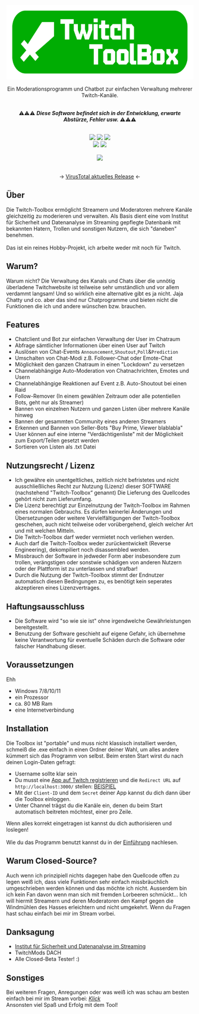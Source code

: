 
<div align=center style="text-align: center">
  <p align="center">
  <img src="https://github.com/TehFl0w/Twitch-Toolbox/blob/main/title.png?raw=true" height="200p">  
  </p>
Ein Moderationsprogramm und Chatbot zur einfachen Verwaltung mehrerer Twitch-Kanäle.
</div>

<br>
<div align=center>
  
⚠⚠⚠ _**Diese Software befindet sich in der Entwicklung, erwarte Abstürze, Fehler usw.**_ ⚠⚠⚠
  <br>
  <br>
  
<img src="https://img.shields.io/badge/Windows%20x64-grey?logo=windows&labelColor=%23323232&color=%23424242" style="max-height: 300px;">  
<img src="https://img.shields.io/badge/.NET%206.0-grey?logo=.net&labelColor=%23323232&color=%23424242" style="max-height: 300px;">  
<img src="https://img.shields.io/badge/cSharp-grey?logo=sharp&labelColor=%23323232&color=%23424242" style="max-height: 300px;"> 
<br> 
<img src="https://img.shields.io/github/downloads/TehFl0w/Twitch-Toolbox/total?labelColor=%23323232&color=%2300CC00" style="max-height: 300px;"> 
<img src="https://img.shields.io/github/downloads/TehFl0w/Twitch-Toolbox/latest/total?labelColor=%23323232&color=%2300CC00" style="max-height: 300px;"> 
<br>
<br>  
<a href="https://www.twitch.tv/tehfl0w"><img src="https://img.shields.io/twitch/status/tehfl0w?logo=twitch&label=Twitch-Stream%3A&labelColor=%23323232&color=%23424242" style="max-height: 300px;"></a>
<br>
<br>
  
-> [VirusTotal aktuelles Release](https://www.virustotal.com/gui/file/8a5579c555322b1a9a625a48ab05dd0911cce70d4b1307caf827c73933e31f95) <-
</div>

## Über
Die Twitch-Toolbox ermöglicht Streamern und Moderatoren mehrere Kanäle gleichzeitig zu moderieren und verwalten.
Als Basis dient eine vom Institut für Sicherheit und Datenanalyse im Streaming gepflegte Datenbank mit bekannten Hatern, Trollen und sonstigen Nutzern, die sich "daneben" benehmen.
<br><br>
Das ist ein reines Hobby-Projekt, ich arbeite weder mit noch für Twitch.

## Warum?
Warum nicht? Die Verwaltung des Kanals und Chats über die unnötig überladene Twitchwebsite ist teilweise sehr umständlich und vor allem verdammt langsam!
Und so wirklich eine alternative gibt es ja nicht. Jaja Chatty und co. aber das sind nur Chatprogramme und bieten nicht die Funktionen die ich und andere wünschen bzw. brauchen.

## Features
* Chatclient und Bot zur einfachen Verwaltung der User im Chatraum
* Abfrage sämtlicher Informationen über einen User auf Twitch
* Auslösen von Chat-Events `Announcement`,`Shoutout`,`Poll`&`Prediction`
* Umschalten von Chat-Modi z.B. Follower-Chat oder Emote-Chat
* Möglichkeit den ganzen Chatraum in einen "Lockdown" zu versetzen
* Channelabhängige Auto-Moderation von Chatnachrichten, Emotes und Usern
* Channelabhängige Reaktionen auf Event z.B. Auto-Shoutout bei einen Raid
* Follow-Remover (In einem gewählen Zeitraum oder alle potentiellen Bots, geht nur als Streamer)
* Bannen von einzelnen Nutzern und ganzen Listen über mehrere Kanäle hinweg
* Bannen der gesammten Community eines anderen Streamers
* Erkennen und Bannen von Seller-Bots "Buy Prime, Viewer blablabla"
* User können auf eine interne "Verdächtigenliste" mit der Möglichkeit zum Export/Teilen gesetzt werden
* Sortieren von Listen als .txt Datei

## Nutzungsrecht / Lizenz
* Ich gewähre ein unentgeltliches, zeitlich nicht befristetes und nicht ausschließliches Recht zur Nutzung (Lizenz) dieser SOFTWARE (nachstehend "Twitch-Toolbox“ genannt) Die Lieferung des Quellcodes gehört nicht zum Lieferumfang.
* Die Lizenz berechtigt zur Einzelnutzung der Twitch-Toolbox im Rahmen eines normalen Gebrauchs. Es dürfen keinerlei Änderungen und Übersetzungen oder weitere Vervielfältigungen der Twitch-Toolbox geschehen, auch nicht teilweise oder vorübergehend, gleich welcher Art und mit welchen Mitteln.
* Die Twitch-Toolbox darf weder vermietet noch verliehen werden.
* Auch darf die Twitch-Toolbox weder zurückentwickelt (Reverse Engineering), dekompiliert noch disassembled werden.
* Missbrauch der Software in jedweder Form aber insbesondere zum trollen, verängstigen oder sonstwie schädigen von anderen Nutzern oder der Plattform ist zu unterlassen und strafbar!
* Durch die Nutzung der Twitch-Toolbox stimmt der Endnutzer automatisch diesen Bedingungen zu, es benötigt kein seperates akzeptieren eines Lizenzvertrages.

## Haftungsausschluss
* Die Software wird "so wie sie ist" ohne irgendwelche Gewährleistungen bereitgestellt.
* Benutzung der Software geschieht auf eigene Gefahr, ich übernehme keine Verantwortung für eventuelle Schäden durch die Software oder falscher Handhabung dieser.

## Voraussetzungen
Ehh 
* Windows 7/8/10/11
* ein Prozessor
* ca. 80 MB Ram
* eine Internetverbindung

## Installation
Die Toolbox ist "portable" und muss nicht klassisch installiert werden, schmeiß die .exe einfach in einen Ordner deiner Wahl, um alles andere kümmert sich das Programm von selbst.
Beim ersten Start wirst du nach deinen Login-Daten gefragt:
* Username sollte klar sein
* Du musst eine [App auf Twitch registrieren](https://dev.twitch.tv/docs/authentication/register-app/) und die `Redirect URL` auf `http://localhost:3000/` stellen: [BEISPIEL](https://github.com/TehFl0w/Twitch-Toolbox/blob/main/images/twitchapp.png)
* Mit der `Client-ID` und dem `Secret` deiner App kannst du dich dann über die Toolbox einloggen.
* Unter Channel trägst du die Kanäle ein, denen du beim Start automatisch beitreten möchtest, einer pro Zeile. 

Wenn alles korrekt eingetragen ist kannst du dich authorisieren und loslegen!<br><br>
Wie du das Programm benutzt kannst du in der [Einführung](https://github.com/TehFl0w/Twitch-Toolbox/blob/main/docs/quickstart.md) nachlesen.

## Warum Closed-Source?
Auch wenn ich prinzipiell nichts dagegen habe den Quellcode offen zu legen weiß ich, dass viele Funktionen sehr einfach missbräuchlich umgeschrieben werden können und das möchte ich nicht. Ausserdem bin ich kein Fan davon wenn man sich mit fremden Lorbeeren schmückt... Ich will hiermit Streamern und deren Moderatoren den Kampf gegen die Windmühlen des Hasses erleichtern und nicht umgekehrt. Wenn du Fragen hast schau einfach bei mir im Stream vorbei.

## Danksagung
* [Institut für Sicherheit und Datenanalyse im Streaming](https://isds.tech/)
* TwitchMods DACH
* Alle Closed-Beta Tester! :)

## Sonstiges
Bei weiteren Fragen, Anregungen oder was weiß ich was schau am besten einfach bei mir im Stream vorbei: [*Klick*](https://twitch.tv/tehfl0w)
<br>Ansonsten viel Spaß und Erfolg mit dem Tool!
